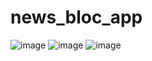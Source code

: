 # news_bloc_app
 
![image](https://user-images.githubusercontent.com/56002552/234996818-94d8368e-29fb-485d-99c7-d615f65bf565.png)
![image](https://user-images.githubusercontent.com/56002552/234997183-c7b90321-70d0-411e-982e-97b50911ba7d.png)
![image](https://user-images.githubusercontent.com/56002552/234997224-e1e737ef-650e-4d93-bd01-e02ef0ab8231.png)



